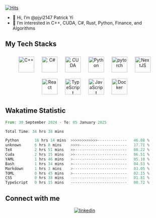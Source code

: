 [![Hits](https://hits.seeyoufarm.com/api/count/incr/badge.svg?url=https%3A%2F%2Fgithub.com%2Fpjyi2147%2Fpjyi2147&count_bg=%238FC2FF&title_bg=%23FFBC93&icon=&icon_color=%23E7E7E7&title=hits&edge_flat=false)](https://hits.seeyoufarm.com)

- 👋 Hi, I’m @pjyi2147 Patrick Yi
- 👀 I’m interested in C++, CUDA, C#, Rust, Python, Finance, and Algorithms

## My Tech Stacks

<div align="center">
<a href="https://www.cplusplus.com/" target="_blank"><img style="margin: 10px" src="https://profilinator.rishav.dev/skills-assets/cplusplus-original.svg" alt="C++" height="50" /></a>
<a href="https://docs.microsoft.com/en-us/dotnet/csharp/" target="_blank"><img style="margin: 10px" src="https://profilinator.rishav.dev/skills-assets/csharp-original.svg" alt="C#" height="50" /></a>
<a href="https://developer.nvidia.com/cuda-zone" target="_blank"><img style="margin: 10px" src="https://upload.wikimedia.org/wikipedia/en/b/b9/Nvidia_CUDA_Logo.jpg" alt="CUDA" height="50" /></a>
<a href="https://www.python.org/" target="_blank"><img style="margin: 10px" src="https://profilinator.rishav.dev/skills-assets/python-original.svg" alt="Python" height="50" /></a>
<a href="https://pytorch.org/" target="_blank"><img style="margin: 10px" src="https://profilinator.rishav.dev/skills-assets/pytorch-icon.svg" alt="pytorch" height="50" /></a>
<a href="https://nextjs.org/" target="_blank"><img style="margin: 10px" src="https://profilinator.rishav.dev/skills-assets/nextjs.png" alt="NextJS" height="50" /></a>
<a href="https://reactjs.org/" target="_blank"><img style="margin: 10px" src="https://profilinator.rishav.dev/skills-assets/react-original-wordmark.svg" alt="React" height="50" /></a>
<a href="https://www.typescriptlang.org/" target="_blank"><img style="margin: 10px" src="https://profilinator.rishav.dev/skills-assets/typescript-original.svg" alt="TypeScript" height="50" /></a>
<a href="https://www.javascript.com/" target="_blank"><img style="margin: 10px" src="https://profilinator.rishav.dev/skills-assets/javascript-original.svg" alt="JavaScript" height="50" /></a>
<a href="https://www.docker.com/" target="_blank"><img style="margin: 10px" src="https://profilinator.rishav.dev/skills-assets/docker-original-wordmark.svg" alt="Docker" height="50" /></a>
</div>

## Wakatime Statistic

<!--START_SECTION:waka-->

```rust
From: 30 September 2024 - To: 05 January 2025

Total Time: 34 hrs 38 mins

Python       16 hrs 14 mins  >>>>>>>>>>>>-------------   46.88 %
unknown      6 hrs 8 mins    >>>>---------------------   17.71 %
TeX          2 hrs 51 mins   >>-----------------------   08.22 %
Cuda         2 hrs 15 mins   >>-----------------------   06.51 %
YAML         1 hrs 46 mins   >------------------------   05.10 %
Bash         1 hrs 34 mins   >------------------------   04.53 %
Markdown     1 hrs 3 mins    >------------------------   03.05 %
TOML         0 hrs 45 mins   >------------------------   02.15 %
CSS          0 hrs 38 mins   -------------------------   01.81 %
TypeScript   0 hrs 15 mins   -------------------------   00.72 %
```

<!--END_SECTION:waka-->

## Connect with me

<div align="center">
<a href="https://linkedin.com/in/pjyi" target="_blank">
<img src=https://img.shields.io/badge/linkedin-%231E77B5.svg?&style=for-the-badge&logo=linkedin&logoColor=white alt=linkedin style="margin-bottom: 5px;" />
</a>
</div>
